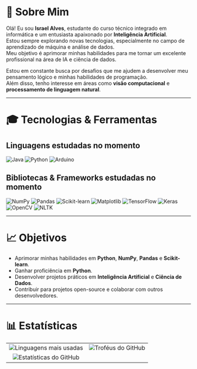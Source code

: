 # 📜 Sobre Mim  

Olá! Eu sou **Israel Alves**, estudante do curso técnico integrado em informática e um entusiasta apaixonado por **Inteligência Artificial**.  
Estou sempre explorando novas tecnologias, especialmente no campo de aprendizado de máquina e análise de dados.  
Meu objetivo é aprimorar minhas habilidades para me tornar um excelente profissional na área de IA e ciência de dados.  

Estou em constante busca por desafios que me ajudem a desenvolver meu pensamento lógico e minhas habilidades de programação.  
Além disso, tenho interesse em áreas como **visão computacional** e **processamento de linguagem natural**.  

---

# 🎓 Tecnologias & Ferramentas  

## Linguagens estudadas no momento  

<p align="left">
  <img src="https://img.shields.io/badge/Java-ED8B00?style=for-the-badge&logo=java&logoColor=white" alt="Java"/>
  <img src="https://img.shields.io/badge/Python-3776AB?style=for-the-badge&logo=python&logoColor=white" alt="Python"/>
  <img src="https://img.shields.io/badge/Arduino-00979D?style=for-the-badge&logo=arduino&logoColor=white" alt="Arduino"/>
</p>

## Bibliotecas & Frameworks estudadas no momento  

<p align="left">
  <img src="https://img.shields.io/badge/NumPy-013243?style=for-the-badge&logo=numpy&logoColor=white" alt="NumPy"/>
  <img src="https://img.shields.io/badge/Pandas-150458?style=for-the-badge&logo=pandas&logoColor=white" alt="Pandas"/>
  <img src="https://img.shields.io/badge/scikit--learn-F7931E?style=for-the-badge&logo=scikit-learn&logoColor=white" alt="Scikit-learn"/>
  <img src="https://img.shields.io/badge/Matplotlib-11557C?style=for-the-badge&logoColor=white" alt="Matplotlib"/>
  <img src="https://img.shields.io/badge/TensorFlow-FF6F00?style=for-the-badge&logo=tensorflow&logoColor=white" alt="TensorFlow"/>
  <img src="https://img.shields.io/badge/Keras-D00000?style=for-the-badge&logo=keras&logoColor=white" alt="Keras"/>
  <img src="https://img.shields.io/badge/OpenCV-5C3EE8?style=for-the-badge&logo=opencv&logoColor=white" alt="OpenCV"/>
  <img src="https://img.shields.io/badge/NLTK-1A76D2?style=for-the-badge&logoColor=white" alt="NLTK"/>
</p>

---

# 📈 Objetivos  

- Aprimorar minhas habilidades em **Python**, **NumPy**, **Pandas** e **Scikit-learn**.  
- Ganhar proficiência em **Python**.  
- Desenvolver projetos práticos em **Inteligência Artificial** e **Ciência de Dados**.  
- Contribuir para projetos open-source e colaborar com outros desenvolvedores.  

---

# 📊 Estatísticas  

<table align="center">
  <tr>
    <td align="center">
      <img src="https://github-readme-stats.vercel.app/api/top-langs/?username=Fcisraelalves&layout=compact&theme=radical" alt="Linguagens mais usadas"/>
    </td>
    <td align="center">
      <img src="https://github-profile-trophy.vercel.app/?username=Fcisraelalves&theme=radical&column=3&margin-w=15&margin-h=15" alt="Troféus do GitHub"/>
    </td>
  </tr>
  <tr>
    <td align="center">
      <img src="https://github-readme-stats.vercel.app/api?username=Fcisraelalves&show_icons=true&theme=radical" alt="Estatísticas do GitHub" />
    </td>
  </tr>
</table>
